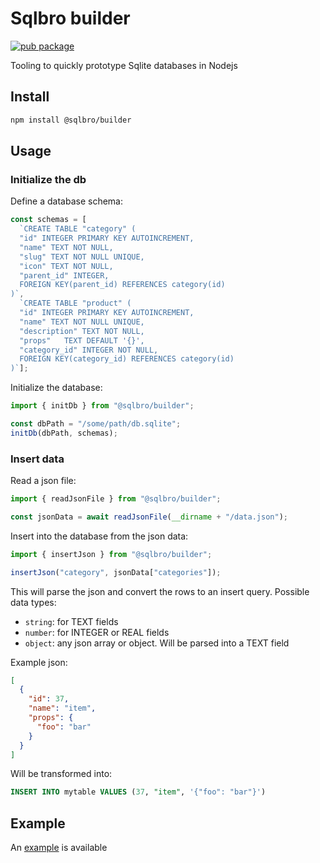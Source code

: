 # Sqlbro builder

[![pub package](https://img.shields.io/npm/v/@sqlbro/builder)](https://www.npmjs.com/package/@sqlbro/builder)

Tooling to quickly prototype Sqlite databases in Nodejs

## Install

```bash
npm install @sqlbro/builder
```

## Usage

### Initialize the db

Define a database schema:

```ts
const schemas = [
  `CREATE TABLE "category" (
  "id" INTEGER PRIMARY KEY AUTOINCREMENT,
  "name" TEXT NOT NULL,
  "slug" TEXT NOT NULL UNIQUE,
  "icon" TEXT NOT NULL,
  "parent_id" INTEGER,
  FOREIGN KEY(parent_id) REFERENCES category(id)
)`,
  `CREATE TABLE "product" (
  "id" INTEGER PRIMARY KEY AUTOINCREMENT,
  "name" TEXT NOT NULL UNIQUE,
  "description"	TEXT NOT NULL,
  "props"	TEXT DEFAULT '{}',
  "category_id" INTEGER NOT NULL,
  FOREIGN KEY(category_id) REFERENCES category(id)
)`];
```

Initialize the database:

```ts
import { initDb } from "@sqlbro/builder";

const dbPath = "/some/path/db.sqlite";
initDb(dbPath, schemas);
```

### Insert data

Read a json file:

```ts
import { readJsonFile } from "@sqlbro/builder";

const jsonData = await readJsonFile(__dirname + "/data.json");
```

Insert into the database from the json data:

```ts
import { insertJson } from "@sqlbro/builder";

insertJson("category", jsonData["categories"]);
```

This will parse the json and convert the rows to an insert query. Possible data types:

- `string`: for TEXT fields
- `number`: for INTEGER or REAL fields
- `object`: any json array or object. Will be parsed into a TEXT field

Example json:

```json
[
  {
    "id": 37,
    "name": "item",
    "props": {
      "foo": "bar"
    }
  }
]
```

Will be transformed into:

```sql
INSERT INTO mytable VALUES (37, "item", '{"foo": "bar"}')
```

## Example

An [example](https://github.com/synw/sqlbro/tree/main/example/db) is available

